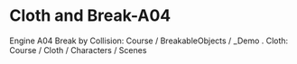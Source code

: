 # Cloth and Break-A04
Engine A04
Break by Collision: Course / BreakableObjects / _Demo
.
Cloth: Course / Cloth / Characters / Scenes
